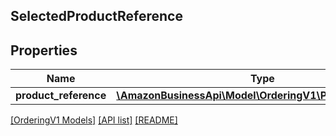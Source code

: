 ## SelectedProductReference

## Properties

Name | Type | Description | Notes
------------ | ------------- | ------------- | -------------
**product_reference** | [**\AmazonBusinessApi\Model\OrderingV1\ProductReference**](ProductReference.md) |  |

[[OrderingV1 Models]](../) [[API list]](../../Api) [[README]](../../../README.md)
